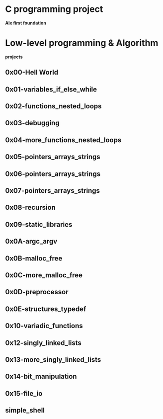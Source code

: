 # C programming project
**Alx first foundation**
# Low-level programming & Algorithm
**projects**

## 0x00-Hell World
## 0x01-variables_if_else_while
## 0x02-functions_nested_loops
## 0x03-debugging
## 0x04-more_functions_nested_loops
## 0x05-pointers_arrays_strings
## 0x06-pointers_arrays_strings
## 0x07-pointers_arrays_strings
## 0x08-recursion
## 0x09-static_libraries
## 0x0A-argc_argv
## 0x0B-malloc_free
## 0x0C-more_malloc_free
## 0x0D-preprocessor
## 0x0E-structures_typedef
## 0x10-variadic_functions
## 0x12-singly_linked_lists
## 0x13-more_singly_linked_lists
## 0x14-bit_manipulation
## 0x15-file_io
## simple_shell
